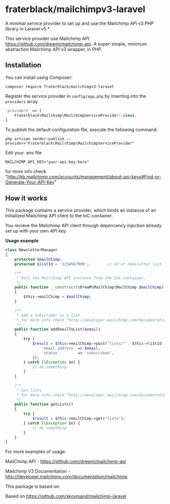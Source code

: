 # fraterblack/mailchimpv3-laravel
A minimal service provider to set up and use the Mailchimp APi v3 PHP library in Laravel v5.*

This service provider use Mailchimp API https://github.com/drewm/mailchimp-api. A super-simple, minimum abstraction Mailchimp API v3 wrapper, in PHP.

## Installation
You can install using Composer:

```
composer require fraterblack/mailchimpv3-laravel
```

Register the service provider in ```config/app.php``` by inserting into the ```providers``` array

```php
'providers' => [
	Fraterblack\Mailchimp\MailchimpServiceProvider::class,
]
```

To publish the default configuration file, execute the following command:

```
php artisan vendor:publish --provider="Fraterblack\Mailchimp\MailchimpServiceProvider"
```

Edit your .env file

```
MAILCHIMP_API_KEY="your-api-key-here"
```

for more info check "http://kb.mailchimp.com/accounts/management/about-api-keys#Find-or-Generate-Your-API-Key"

## How it works
This package contains a service provider, which binds an instance of an initialized Mailchimp API client to the IoC-container.

You recieve the Mailchimp API client through depencency injection already set up with your own API key.


**Usage example**

```php
class NewsletterManager
{
	protected $mailChimp;
	protected $listId = '1234567890';        // Id of newsletter list

	/**
	 * Pull the Mailchimp API instance from the IoC-container.
	 */
	public function __construct(\DrewM\MailChimp\MailChimp $mailChimp)
	{
		$this->mailChimp = $mailChimp;
	}

	/**
	 * Add a subscriber in a list
     * for more info check "http://developer.mailchimp.com/documentation/mailchimp/reference/lists/members/"
	 */
	public function addEmailToList($email)
	{
		try {
			$result = $this->mailChimp->post("lists/" . $this->listId . "/members", [
                'email_address' => $email,
                'status'        => 'subscribed',
            ]);
        } catch (\Exception $e) {
        	// do something
        }
	}

	/**
	 * Get lists
     * for more info check "http://developer.mailchimp.com/documentation/mailchimp/reference/lists/"
	 */
	public function getLists()
	{
		try {
			$result = $this->mailChimp->get("lists");
        } catch (\Exception $e) {
        	// do something
        }
	}
}

```

For more examples of usage:

MailChimp API - https://github.com/drewm/mailchimp-api

Mailchimp V3 Documentation - http://developer.mailchimp.com/documentation/mailchimp

This package is based on:

Based on https://github.com/skovmand/mailchimp-laravel